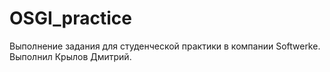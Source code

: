 # OSGI_practice
Выполнение задания для студенческой практики в компании Softwerke.
Выполнил Крылов Дмитрий.
